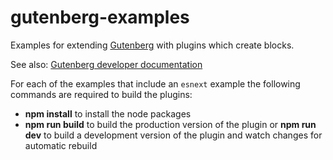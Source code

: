 # gutenberg-examples

Examples for extending
[Gutenberg](https://github.com/WordPress/gutenberg)
with plugins which create blocks.

See also:
[Gutenberg developer documentation](https://wordpress.org/gutenberg/handbook/)

For each of the examples that include an `esnext` example the following commands are required to build the plugins:

- **npm install** to install the node packages
- **npm run build** to build the production version of the plugin or **npm run dev** to build a development version of the plugin and watch changes for automatic rebuild

